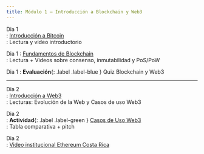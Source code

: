 ```yaml
---
title: Módulo 1 – Introducción a Blockchain y Web3
---
```


Dia 1  
: [Introducción a Bitcoin](#)  
  : Lectura y video introductorio  

Dia 1 
: [Fundamentos de Blockchain](#)  
  : Lectura + Videos sobre consenso, inmutabilidad y PoS/PoW

Dia 1 
: **Evaluación**{: .label .label-blue } Quiz Blockchain y Web3

---

Dia 2  
: [Introducción a Web3](#)  
  : Lecturas: Evolución de la Web y Casos de uso Web3

Dia 2  
: **Actividad**{: .label .label-green } [Casos de Uso Web3](modulo1-actividad.md)  
  : Tabla comparativa + pitch

Dia 2  
: [Video institucional Ethereum Costa Rica](#)
